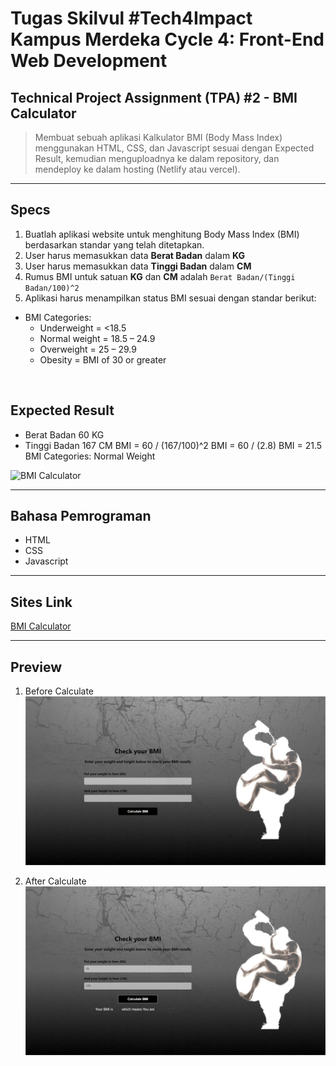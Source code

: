 # Tugas Skilvul #Tech4Impact Kampus Merdeka Cycle 4: Front-End Web Development

## Technical Project Assignment (TPA) #2 - BMI Calculator
> Membuat sebuah aplikasi Kalkulator BMI (Body Mass Index) menggunakan HTML, CSS, dan Javascript sesuai dengan Expected Result, kemudian menguploadnya ke dalam repository, dan mendeploy ke dalam hosting (Netlify atau vercel).
---

## Specs
1. Buatlah aplikasi website untuk menghitung Body Mass Index (BMI) berdasarkan standar yang telah ditetapkan.
2. User harus memasukkan data **Berat Badan** dalam **KG**
3. User harus memasukkan data **Tinggi Badan** dalam **CM**
4. Rumus BMI untuk satuan **KG** dan **CM** adalah `Berat Badan/(Tinggi Badan/100)^2`
5. Aplikasi harus menampilkan status BMI sesuai dengan standar berikut:

- BMI Categories:
  - Underweight = <18.5
  - Normal weight = 18.5 – 24.9
  - Overweight = 25 – 29.9
  - Obesity = BMI of 30 or greater
  
⠀
## Expected Result

- Berat Badan 60 KG
- Tinggi Badan 167 CM
  BMI = 60 / (167/100)^2
  BMI = 60 / (2.8)
  BMI = 21.5
  BMI Categories: Normal Weight

![BMI Calculator](https://skilvul-prod-01.s3.ap-southeast-1.amazonaws.com/lesson/full-stack-assignment/tpa-bmi-calc.png)

---

## Bahasa Pemrograman
- HTML
- CSS
- Javascript

---

## Sites Link
[BMI Calculator](https://)

---

## Preview
1. Before Calculate
![Preview 1](./assets/preview1.png)

2. After Calculate
![Preview 2](./assets/preview2.png)